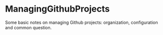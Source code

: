 # ManagingGithubProjects
Some basic notes on managing Github projects: organization, configuration and common question.
